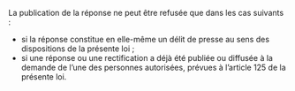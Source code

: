 La publication de la réponse ne peut être refusée que dans les cas suivants :
- si la réponse constitue en elle-même un délit de presse au sens des
dispositions de la présente loi ;
- si une réponse ou une rectification a déjà été publiée ou diffusée à la demande de l’une des personnes autorisées, prévues à l’article 125 de la présente loi.